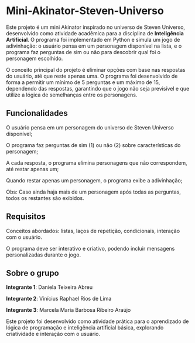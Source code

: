 # Mini-Akinator-Steven-Universo

Este projeto é um mini Akinator inspirado no universo de Steven Universo, desenvolvido como atividade acadêmica para a disciplina de **Inteligência Artificial**. O programa foi implementado em Python e simula um jogo de adivinhação: o usuário pensa em um personagem disponível na lista, e o programa faz perguntas de sim ou não para descobrir qual foi o personagem escolhido.

O conceito principal do projeto é eliminar opções com base nas respostas do usuário, até que reste apenas uma. O programa foi desenvolvido de forma a permitir um mínimo de 5 perguntas e um máximo de 15, dependendo das respostas, garantindo que o jogo não seja previsível e que utilize a lógica de semelhanças entre os personagens.

## Funcionalidades

O usuário pensa em um personagem do universo de Steven Universo disponível;

O programa faz perguntas de sim (1) ou não (2) sobre características do personagem;

A cada resposta, o programa elimina personagens que não correspondem, até restar apenas um;

Quando restar apenas um personagem, o programa exibe a adivinhação;

Obs: Caso ainda haja mais de um personagem após todas as perguntas, todos os restantes são exibidos.

## Requisitos

Conceitos abordados: listas, laços de repetição, condicionais, interação com o usuário.

O programa deve ser interativo e criativo, podendo incluir mensagens personalizadas durante o jogo.

## Sobre o grupo

**Integrante 1**: Daniela Teixeira Abreu

**Integrante 2**: Vinícius Raphael Rios de Lima 

**Integrante 3**: Marcela Maria Barbosa Ribeiro Araújo

Este projeto foi desenvolvido como atividade prática para o aprendizado de lógica de programação e inteligência artificial básica, explorando criatividade e interação com o usuário.
